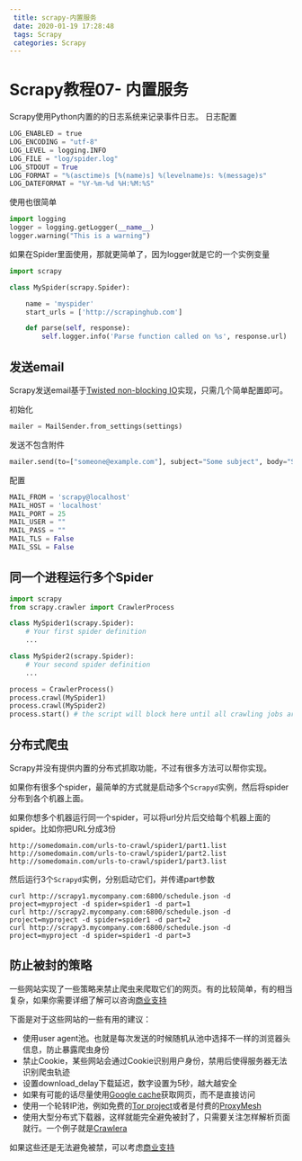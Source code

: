 ```yaml
---
 title: scrapy-内置服务
 date: 2020-01-19 17:28:48
 tags: Scrapy
 categories: Scrapy
---
```

# Scrapy教程07- 内置服务

Scrapy使用Python内置的的日志系统来记录事件日志。
日志配置
``` python
LOG_ENABLED = true
LOG_ENCODING = "utf-8"
LOG_LEVEL = logging.INFO
LOG_FILE = "log/spider.log"
LOG_STDOUT = True
LOG_FORMAT = "%(asctime)s [%(name)s] %(levelname)s: %(message)s"
LOG_DATEFORMAT = "%Y-%m-%d %H:%M:%S"
```
使用也很简单
``` python
import logging
logger = logging.getLogger(__name__)
logger.warning("This is a warning")
```

如果在Spider里面使用，那就更简单了，因为logger就是它的一个实例变量
``` python
import scrapy

class MySpider(scrapy.Spider):

    name = 'myspider'
    start_urls = ['http://scrapinghub.com']

    def parse(self, response):
        self.logger.info('Parse function called on %s', response.url)
```

## 发送email
Scrapy发送email基于[Twisted non-blocking IO](http://twistedmatrix.com/documents/current/core/howto/defer-intro.html)实现，只需几个简单配置即可。

初始化
``` python
mailer = MailSender.from_settings(settings)
```
发送不包含附件
``` python
mailer.send(to=["someone@example.com"], subject="Some subject", body="Some body", cc=["another@example.com"])
```
配置
``` python
MAIL_FROM = 'scrapy@localhost'
MAIL_HOST = 'localhost'
MAIL_PORT = 25
MAIL_USER = ""
MAIL_PASS = ""
MAIL_TLS = False
MAIL_SSL = False
```

## 同一个进程运行多个Spider
``` python
import scrapy
from scrapy.crawler import CrawlerProcess

class MySpider1(scrapy.Spider):
    # Your first spider definition
    ...

class MySpider2(scrapy.Spider):
    # Your second spider definition
    ...

process = CrawlerProcess()
process.crawl(MySpider1)
process.crawl(MySpider2)
process.start() # the script will block here until all crawling jobs are finished

```

## 分布式爬虫
Scrapy并没有提供内置的分布式抓取功能，不过有很多方法可以帮你实现。

如果你有很多个spider，最简单的方式就是启动多个`Scrapyd`实例，然后将spider分布到各个机器上面。

如果你想多个机器运行同一个spider，可以将url分片后交给每个机器上面的spider。比如你把URL分成3份
```
http://somedomain.com/urls-to-crawl/spider1/part1.list
http://somedomain.com/urls-to-crawl/spider1/part2.list
http://somedomain.com/urls-to-crawl/spider1/part3.list
```
然后运行3个`Scrapyd`实例，分别启动它们，并传递part参数
```
curl http://scrapy1.mycompany.com:6800/schedule.json -d project=myproject -d spider=spider1 -d part=1
curl http://scrapy2.mycompany.com:6800/schedule.json -d project=myproject -d spider=spider1 -d part=2
curl http://scrapy3.mycompany.com:6800/schedule.json -d project=myproject -d spider=spider1 -d part=3
```

## 防止被封的策略
一些网站实现了一些策略来禁止爬虫来爬取它们的网页。有的比较简单，有的相当复杂，如果你需要详细了解可以咨询[商业支持](http://scrapy.org/support/)

下面是对于这些网站的一些有用的建议：

* 使用user agent池。也就是每次发送的时候随机从池中选择不一样的浏览器头信息，防止暴露爬虫身份
* 禁止Cookie，某些网站会通过Cookie识别用户身份，禁用后使得服务器无法识别爬虫轨迹
* 设置download_delay下载延迟，数字设置为5秒，越大越安全
* 如果有可能的话尽量使用[Google cache](http://www.googleguide.com/cached_pages.html)获取网页，而不是直接访问
* 使用一个轮转IP池，例如免费的[Tor project](https://www.torproject.org/)或者是付费的[ProxyMesh](http://proxymesh.com/)
* 使用大型分布式下载器，这样就能完全避免被封了，只需要关注怎样解析页面就行。一个例子就是[Crawlera](http://scrapinghub.com/crawlera)

如果这些还是无法避免被禁，可以考虑[商业支持](http://scrapy.org/support/)

